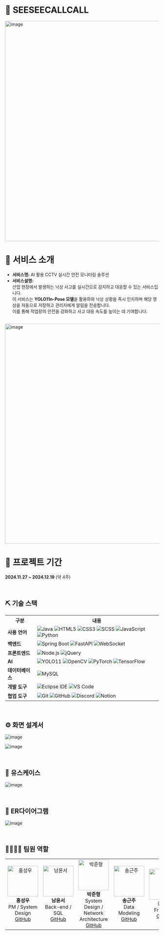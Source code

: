 # 🎥 SEESEECALLCALL

<img width="719" alt="image" src="https://github.com/user-attachments/assets/f70384cf-d9e7-4e4e-9656-3a6b68823b12" />

# 👀 서비스 소개

* **서비스명:** AI 활용 CCTV 실시간 안전 모니터링 솔루션
* **서비스설명:**  
  산업 현장에서 발생하는 낙상 사고를 실시간으로 감지하고 대응할 수 있는 서비스입니다.  
  이 서비스는 **YOLO11n-Pose 모델**을 활용하여 낙상 상황을 즉시 인지하며 해당 영상을 자동으로 저장하고 관리자에게 알림을 전송합니다.  
  이를 통해 작업장의 안전을 강화하고 사고 대응 속도를 높이는 데 기여합니다.

<br>

<img width="718" alt="image" src="https://github.com/user-attachments/assets/53ecea38-d4e8-4d63-81d1-5145d45e8398" />

<br>

# 📅 프로젝트 기간
**2024.11.27 ~ 2024.12.19** (약 4주)

<br>


## ⛏ 기술 스택
<table>
  <tr>
    <th>구분</th>
    <th>내용</th>
  </tr>
  <tr>
    <td><b>사용 언어</b></td>
    <td>
      <img src="https://img.shields.io/badge/Java-007396?style=for-the-badge&logo=java&logoColor=white" alt="Java"/>
      <img src="https://img.shields.io/badge/HTML5-E34F26?style=for-the-badge&logo=HTML5&logoColor=white" alt="HTML5"/>
      <img src="https://img.shields.io/badge/CSS3-1572B6?style=for-the-badge&logo=CSS3&logoColor=white" alt="CSS3"/>
      <img src="https://img.shields.io/badge/SCSS-FF1493?style=for-the-badge&logo=SASS&logoColor=white" alt="SCSS"/>
      <img src="https://img.shields.io/badge/JavaScript-F7DF1E?style=for-the-badge&logo=JavaScript&logoColor=black" alt="JavaScript"/>
      <img src="https://img.shields.io/badge/Python-3776AB?style=for-the-badge&logo=Python&logoColor=white" alt="Python"/>
    </td>
  </tr>
  <tr>
    <td><b>백엔드</b></td>
    <td>
      <img src="https://img.shields.io/badge/Spring Boot-6DB33F?style=for-the-badge&logo=SpringBoot&logoColor=white" alt="Spring Boot"/>
      <img src="https://img.shields.io/badge/FastAPI-009688?style=for-the-badge&logo=FastAPI&logoColor=white" alt="FastAPI"/>
      <img src="https://img.shields.io/badge/WebSocket-339933?style=for-the-badge&logo=WebSocket&logoColor=white" alt="WebSocket"/>
    </td>
  </tr>
  <tr>
    <td><b>프론트엔드</b></td>
    <td>
      <img src="https://img.shields.io/badge/Node.js-339933?style=for-the-badge&logo=Node.js&logoColor=white" alt="Node.js"/>
      <img src="https://img.shields.io/badge/jQuery-0769AD?style=for-the-badge&logo=jQuery&logoColor=white" alt="jQuery"/>
    </td>
  </tr>
  <tr>
    <td><b>AI</b></td>
    <td>
      <img src="https://img.shields.io/badge/YOLO11-FF6F00?style=for-the-badge&logo=YOLO&logoColor=white" alt="YOLO11"/>
      <img src="https://img.shields.io/badge/OpenCV-5C3EE8?style=for-the-badge&logo=OpenCV&logoColor=white" alt="OpenCV"/>
      <img src="https://img.shields.io/badge/PyTorch-EE4C2C?style=for-the-badge&logo=PyTorch&logoColor=white" alt="PyTorch"/>
      <img src="https://img.shields.io/badge/TensorFlow-FF6F00?style=for-the-badge&logo=TensorFlow&logoColor=white" alt="TensorFlow"/>
    </td>
  </tr>
  <tr>
    <td><b>데이터베이스</b></td>
    <td>
      <img src="https://img.shields.io/badge/MySQL-4479A1?style=for-the-badge&logo=MySQL&logoColor=white" alt="MySQL"/>
    </td>
  </tr>
  <tr>
    <td><b>개발 도구</b></td>
    <td>
      <img src="https://img.shields.io/badge/Eclipse IDE-2C2255?style=for-the-badge&logo=Eclipse&logoColor=white" alt="Eclipse IDE"/>
      <img src="https://img.shields.io/badge/Visual Studio Code-007ACC?style=for-the-badge&logo=VisualStudioCode&logoColor=white" alt="VS Code"/>
    </td>
  </tr>
  <tr>
    <td><b>협업 도구</b></td>
    <td>
      <img src="https://img.shields.io/badge/Git-F05032?style=for-the-badge&logo=Git&logoColor=white" alt="Git"/>
      <img src="https://img.shields.io/badge/GitHub-181717?style=for-the-badge&logo=GitHub&logoColor=white" alt="GitHub"/>
      <img src="https://img.shields.io/badge/Discord-5865F2?style=for-the-badge&logo=Discord&logoColor=white" alt="Discord"/>
      <img src="https://img.shields.io/badge/Notion-000000?style=for-the-badge&logo=Notion&logoColor=white" alt="Notion"/>
    </td>
  </tr>
</table>
<br>


## ⚙ 화면 설계서
![image](https://github.com/user-attachments/assets/c170c387-28ee-40f3-99ea-6b9c8e5d8a3c)

![image](https://github.com/user-attachments/assets/a08cc3de-ee0b-4f9e-b3d6-096d02ac74ff)

<br>

## 📌 유스케이스
![image](https://github.com/user-attachments/assets/f7f76fa2-a82a-41fd-8900-e48221880e86)

<br>

## 📌 ER다이어그램
![image](https://github.com/user-attachments/assets/22b8e389-bb4f-4913-b849-bc658af290de)

<br>

## 👨‍👩‍👦‍👦 팀원 역할
<table>
  <tr>
    <td align="center">
      <img src="https://github.com/user-attachments/assets/24d8c7b5-6109-44e5-afb4-4e2925957af7" width="100" height="100" alt="홍성우"/>
      <br><b>홍성우</b>
      <br>PM / System Design
      <br><a href="https://github.com/bicyclesung" target="_blank">GitHub</a>
    </td>
    <td align="center">
      <img src="https://github.com/user-attachments/assets/78df9d46-e713-43aa-9e7a-22edd8efa161" width="100" height="100" alt="남윤서"/>
      <br><b>남윤서</b>
      <br>Back-end / SQL
      <br><a href="https://github.com/NAPJACKMANDU" target="_blank">GitHub</a>
    </td>
    <td align="center">
      <img src="https://github.com/user-attachments/assets/d47112d8-f9b1-4b1a-ab45-26a212d50278" width="100" height="100" alt="박준형"/>
      <br><b>박준형</b>
      <br>System Design / <br> Network Architecture
      <br><a href="https://github.com/wnsgud6707" target="_blank">GitHub</a>
    </td>
    <td align="center">
      <img src="https://github.com/user-attachments/assets/374b88d5-2b6a-4878-8305-aa4ebc27400f" width="100" height="100" alt="송근주"/>
      <br><b>송근주</b>
      <br>Data Modeling
      <br><a href="https://github.com/capcat47" target="_blank">GitHub</a>
    </td>
    <td align="center">
      <img src="https://github.com/user-attachments/assets/da8caec3-3e57-43f9-95c0-9205c25c43b1" width="100" height="100" alt="윤한빛"/>
      <br><b>윤한빛</b>
      <br>Frontend
      <br><a href="https://github.com/yoon-vit" target="_blank">GitHub</a>
    </td>
  </tr>
</table>
